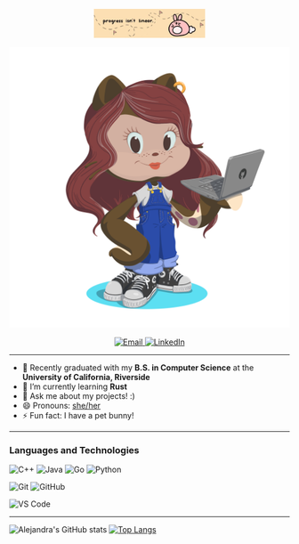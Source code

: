 <p align="center">
  <img width="200" height"200" src="https://github.com/alejandraavitia03/alejandraavitia03/blob/main/236544207-c4f427b3-be04-4cfe-a3d2-2eabb0d2de73.jpg" alt="positivity banner">
</p>
<img src="https://github.com/alejandraavitia03/alejandraavitia03/blob/main/octocat-1690928104851.png" alt="banner that says Alejandra Avitia-Davila - software developer, artist, designer">

<p align ="center">
  <a href ="mailto:aleavitia03@gmail.com">
    <img alt="Email" width =40px src="https://cdn-icons-png.flaticon.com/512/732/732200.png">
  </a>
  <a href ="https://www.linkedin.com/in/alejandra-avitia-davila-3a9364176/">
    <img alt="LinkedIn" width =40px src="https://th.bing.com/th/id/OIP.htFEO9hQl_8DSIO80NHLxwHaHa?pid=ImgDet&rs=1">
  </a>
</p>

---
- 🔭 Recently graduated with my **B.S. in Computer Science** at the **University of California, Riverside**
- 🌱 I’m currently learning **Rust**
- 💬 Ask me about my projects! :)
- 😄 Pronouns: [she/her](https://www.mypronouns.org/she-her)
- ⚡ Fun fact: I have a pet bunny!

---

### Languages and Technologies
![C++](https://img.shields.io/badge/C++-Solutions-blue.svg?style=flat&logo=c%2B%2B)
![Java](http://img.shields.io/badge/-Java-f89820?style=flat&logo=java&logoColor=ffffff)
![Go](https://img.shields.io/badge/go-%2300ADD8.svg?style=for-the-badge&logo=go&logoColor=white)
![Python](https://img.shields.io/badge/python-3670A0?style=for-the-badge&logo=python&logoColor=ffdd54)

![Git](https://img.shields.io/badge/-Git-%23F05032?style=flat&logo=git&logoColor=ffffff)
![GitHub](https://img.shields.io/badge/-GitHub-211F1F?style=flat&logo=github&logoColor=ffffff)

![VS Code](http://img.shields.io/badge/-VS%20Code-007ACC?style=flat&logo=visual-studio-code&logoColor=ffffff)

---


![Alejandra's GitHub stats](https://github-readme-stats.vercel.app/api?username=alejandraavitia03&theme=moltack&show_icons=true)
[![Top Langs](https://github-readme-stats.vercel.app/api/top-langs/?username=alejandraavitia03)](https://github.com/alejandraavitia03/github-readme-stats)
</p>
<!--
**alejandraavitia03/alejandraavitia03** is a ✨ _special_ ✨ repository because its `README.md` (this file) appears on your GitHub profile.

Here are some ideas to get you started:

---


-->
